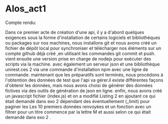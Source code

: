 # Alos_act1
Compte rendu:


   Dans ce premier acte de création d'une api, il y a d'abord quelques exigences sous la forme d'installation
de certains logiciels et bibliothèques ou packages sur nos machines, nous installons git et nous avons créé un
fichier de dépôt local pour synchroniser et télécharger nos éléments sur un compte github déjà créé ,en
utilisant les commandes git commit et push.
  vient ensuite une version prise en charge de nodejs pour exécuter des scripts via la machine. 
avec également un serveur json et une bibliothèque unirest.ces 2 via une commande d'installation npm avec une ligne de commande.
maintenant que les préparatifs sont terminés, nous procédons à l'obtention des données de test que l'api va gérer.il existe différentes façons d'obtenir les données,
mais nous avons  choisi de générer des données fictives via des outils de génération de json en ligne.
enfin,  nous avons créé un javascript fichier (index.js) et on a modifié Listing 2 en ajoutant ce qui était demandé dans exo 2 dépendant des 
éventuellement (_limit) pour paginer les Les 10 premiers  données renvoyées et un fonction avec un filtrer  pour  un titre commence par la lettre M et aussi selon ce qui était demandé dans exo 2 .
